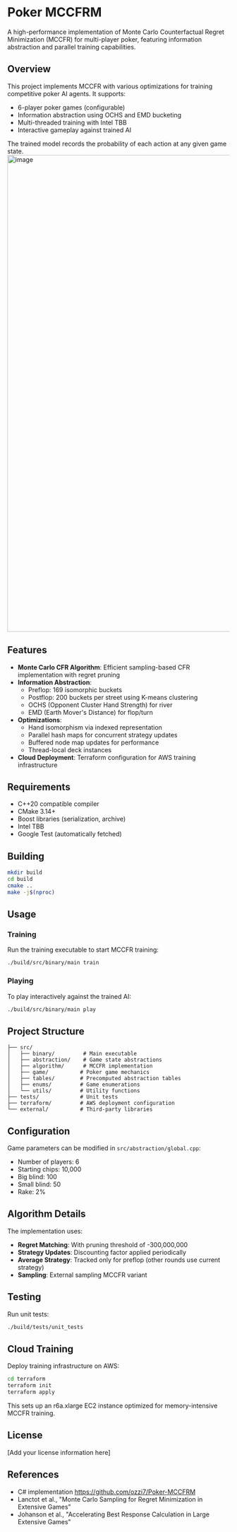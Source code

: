 # Poker MCCFRM

A high-performance implementation of Monte Carlo Counterfactual Regret Minimization (MCCFR) for multi-player poker, featuring information abstraction and parallel training capabilities.

## Overview

This project implements MCCFR with various optimizations for training competitive poker AI agents. It supports:
- 6-player poker games (configurable)
- Information abstraction using OCHS and EMD bucketing
- Multi-threaded training with Intel TBB
- Interactive gameplay against trained AI

The trained model records the probability of each action at any given game state.
<img width="860" height="1079" alt="image" src="https://github.com/user-attachments/assets/cc499953-a59d-4913-969d-93bbdb619fe0" />





## Features

- **Monte Carlo CFR Algorithm**: Efficient sampling-based CFR implementation with regret pruning
- **Information Abstraction**: 
  - Preflop: 169 isomorphic buckets
  - Postflop: 200 buckets per street using K-means clustering
  - OCHS (Opponent Cluster Hand Strength) for river
  - EMD (Earth Mover's Distance) for flop/turn
- **Optimizations**:
  - Hand isomorphism via indexed representation
  - Parallel hash maps for concurrent strategy updates
  - Buffered node map updates for performance
  - Thread-local deck instances
- **Cloud Deployment**: Terraform configuration for AWS training infrastructure

## Requirements

- C++20 compatible compiler
- CMake 3.14+
- Boost libraries (serialization, archive)
- Intel TBB
- Google Test (automatically fetched)

## Building

```bash
mkdir build
cd build
cmake ..
make -j$(nproc)
```

## Usage

### Training

Run the training executable to start MCCFR training:

```bash
./build/src/binary/main train
```

### Playing

To play interactively against the trained AI:

```bash
./build/src/binary/main play
```

## Project Structure

```
├── src/
│   ├── binary/         # Main executable
│   ├── abstraction/    # Game state abstractions
│   ├── algorithm/      # MCCFR implementation
│   ├── game/          # Poker game mechanics
│   ├── tables/        # Precomputed abstraction tables
│   ├── enums/         # Game enumerations
│   └── utils/         # Utility functions
├── tests/             # Unit tests
├── terraform/         # AWS deployment configuration
└── external/          # Third-party libraries
```

## Configuration

Game parameters can be modified in `src/abstraction/global.cpp`:
- Number of players: 6
- Starting chips: 10,000
- Big blind: 100
- Small blind: 50
- Rake: 2%

## Algorithm Details

The implementation uses:
- **Regret Matching**: With pruning threshold of -300,000,000
- **Strategy Updates**: Discounting factor applied periodically
- **Average Strategy**: Tracked only for preflop (other rounds use current strategy)
- **Sampling**: External sampling MCCFR variant

## Testing

Run unit tests:

```bash
./build/tests/unit_tests
```

## Cloud Training

Deploy training infrastructure on AWS:

```bash
cd terraform
terraform init
terraform apply
```

This sets up an r6a.xlarge EC2 instance optimized for memory-intensive MCCFR training.

## License

[Add your license information here]

## References
- C# implementation https://github.com/ozzi7/Poker-MCCFRM
- Lanctot et al., "Monte Carlo Sampling for Regret Minimization in Extensive Games"
- Johanson et al., "Accelerating Best Response Calculation in Large Extensive Games"
